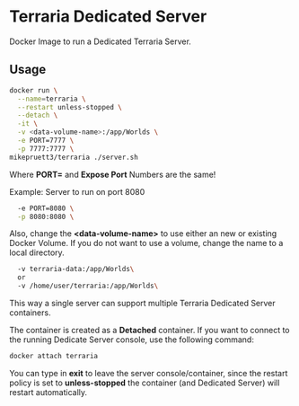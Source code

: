 # Terraria Dedicated Server

Docker Image to run a Dedicated Terraria Server.

## Usage

```bash
docker run \
  --name=terraria \
  --restart unless-stopped \
  --detach \
  -it \
  -v <data-volume-name>:/app/Worlds \
  -e PORT=7777 \
  -p 7777:7777 \
mikepruett3/terraria ./server.sh
```

Where **PORT=** and **Expose Port** Numbers are the same!

Example: Server to run on port 8080

```bash
  -e PORT=8080 \
  -p 8080:8080 \
```

Also, change the **\<data-volume-name\>** to use either an new or existing Docker Volume. If you do not want to use a volume, change the name to a local directory.

```bash
  -v terraria-data:/app/Worlds\
  or
  -v /home/user/terraria:/app/Worlds\
```

This way a single server can support multiple Terraria Dedicated Server containers.

The container is created as a **Detached** container. If you want to connect to the running Dedicate Server console, use the following command:

```bash
docker attach terraria
```


You can type in **exit** to leave the server console/container, since the restart policy is set to **unless-stopped** the container (and Dedicated Server) will restart automatically.
